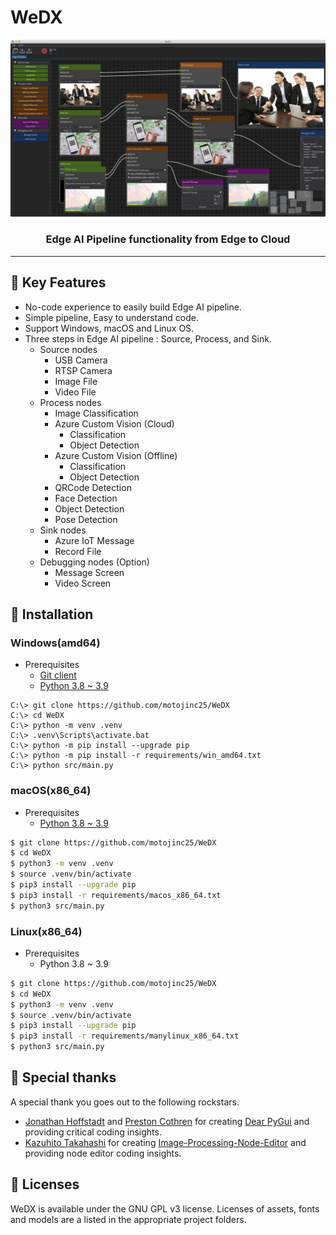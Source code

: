 # WeDX

![image](docs/assets/images/wedx_0.5.0.png)

<div align="center">

### Edge AI Pipeline functionality from Edge to Cloud

</div>

----

## 📌 Key Features

- No-code experience to easily build Edge AI pipeline.
- Simple pipeline, Easy to understand code.
- Support Windows, macOS and Linux OS.
- Three steps in Edge AI pipeline : Source, Process, and Sink.
  - Source nodes
    - USB Camera
    - RTSP Camera
    - Image File
    - Video File
  - Process nodes
    - Image Classification
    - Azure Custom Vision (Cloud)
      - Classification
      - Object Detection
    - Azure Custom Vision (Offline)
      - Classification
      - Object Detection
    - QRCode Detection
    - Face Detection
    - Object Detection
    - Pose Detection
  - Sink nodes
    - Azure IoT Message
    - Record File
  - Debugging nodes (Option)
    - Message Screen
    - Video Screen


## 📌 Installation

### Windows(amd64)

- Prerequisites
  - [Git client](https://git-scm.com/downloads/)
  - [Python 3.8 ~ 3.9](https://www.python.org/downloads/windows/)

```
C:\> git clone https://github.com/motojinc25/WeDX
C:\> cd WeDX
C:\> python -m venv .venv
C:\> .venv\Scripts\activate.bat
C:\> python -m pip install --upgrade pip
C:\> python -m pip install -r requirements/win_amd64.txt
C:\> python src/main.py
```

### macOS(x86_64)

- Prerequisites
  - [Python 3.8 ~ 3.9](https://www.python.org/downloads/macos/)

```bash
$ git clone https://github.com/motojinc25/WeDX
$ cd WeDX
$ python3 -m venv .venv
$ source .venv/bin/activate
$ pip3 install --upgrade pip
$ pip3 install -r requirements/macos_x86_64.txt
$ python3 src/main.py
```

### Linux(x86_64)

- Prerequisites
  - Python 3.8 ~ 3.9

```bash
$ git clone https://github.com/motojinc25/WeDX
$ cd WeDX
$ python3 -m venv .venv
$ source .venv/bin/activate
$ pip3 install --upgrade pip
$ pip3 install -r requirements/manylinux_x86_64.txt
$ python3 src/main.py
```


## 📌 Special thanks

A special thank you goes out to the following rockstars.

- [Jonathan Hoffstadt](https://github.com/hoffstadt) and [Preston Cothren](https://github.com/Pcothren) for creating [Dear PyGui](https://github.com/hoffstadt/DearPyGui/) and providing critical coding insights.
- [Kazuhito Takahashi](https://github.com/Kazuhito00) for creating [Image-Processing-Node-Editor](https://github.com/Kazuhito00/Image-Processing-Node-Editor) and providing node editor coding insights.


## 📌 Licenses

WeDX is available under the GNU GPL v3 license. Licenses of assets, fonts and models are a listed in the appropriate project folders.
